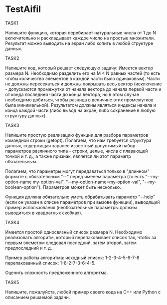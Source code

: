 # TestAifil
TASK1
 
Напишите функцию, которая перебирает натуральные числа от 1 до N включительно
и раскладывает каждое число на простые множители. Результат можно выводить на
экран либо копить в любой структуре данных.

TASK2
 
Напишите код, который решает следующую задачу:
Имеется вектор размера N. Необходимо разделить его на M < N равных частей
(то есть чтобы количество элементов в каждой части было одинаковым).
Части не должны пересекаться и должны покрывать весь вектор (исключение -
допускаются промежутки от начала вектора до начала первой части и от конда
последней части до конца вектора, но в этом случае необходимо добиться,
чтобы разница в величине этих промежутков была минимальной).
Результатом должны являться индексы начала и конца каждой части
(либо вывод на экран, либо сохранение в любую структуру данных).
 
TASK3
 
Напишите простую реализацию функции для разбора параметров командной строки (getopt).
Полагаем, что нам требуется структура данных, содержащая заранее известный допустимый
набор параметров различного типа - строки, целые, числа с плавающей точкой и т. д.,
а также признак, является ли этот параметр обязательным.
 
 
Полагаем, что параметры могут передаваться только в "длинном" формате с
обязательным "--" перед именем параметра (то есть "--my-option-name my-option-val",
"--my-option-name=my-option-val", "--my-boolean-option").
Параметров может быть несколько.
 
Функция должна обязательно уметь обрабатывать параметр "--help"
(если он указан в списке параметров при вызове функции),
выводящий пример использования (необязательные параметры должны выводиться в квадратных скобках).

TASK4
 
Имеется простой односвязный список размера N. Необходимо реализовать алгоритм,
который перепаковывает список так, чтобы за первым элеметом следовал последний,
затем второй, затем предпоследний и т. д.
 
Пример работы алгоритма:
исходный список: 1-2-3-4-5-6-7-8
перепакованный список: 1-8-2-7-3-6-4-5.
 
Оценить сложность предложенного алгоритма.

TASK5
 
Напишите, пожалуйста, любой пример своего кода на С++ или Python с описанием решаемой задачи.
